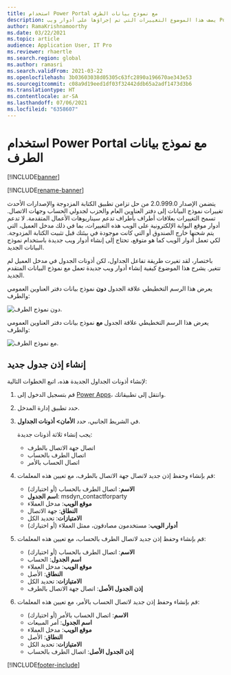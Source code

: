 ```yaml
---
title: استخدام Power Portal مع نموذج بيانات الطرف
description: يصف هذا الموضوع التغييرات التي تم إجراؤها على أدوار ويب Power Portal بسبب نموذج بيانات الطرف في الكتابة المزدوجة.
author: RamaKrishnamoorthy
ms.date: 03/22/2021
ms.topic: article
audience: Application User, IT Pro
ms.reviewer: rhaertle
ms.search.region: global
ms.author: ramasri
ms.search.validFrom: 2021-03-22
ms.openlocfilehash: 3b03603038d05305c63fc2890a196670ae343e53
ms.sourcegitcommit: c08a9d19eed1df03f32442ddb65a2adf1473d3b6
ms.translationtype: HT
ms.contentlocale: ar-SA
ms.lasthandoff: 07/06/2021
ms.locfileid: "6358607"
---
```

# <a name="using-power-portal-with-the-party-data-model"></a>استخدام Power Portal مع نموذج بيانات الطرف

[!INCLUDE[banner](../../includes/banner.md)]

[!INCLUDE[rename-banner](~/includes/cc-data-platform-banner.md)]

يتضمن الإصدار 2.0.999.0 من حل تزامن تطبيق الكتابة المزدوجة والإصدارات الأحدث تغييرات نموذج البيانات إلى دفتر العناوين العام والحزب لجدولي الحساب وجهات الاتصال. تسمح التغييرات بعلاقات أطراف بأطراف تدعم سيناريوهات الأعمال المتقدمة. لا تدعم أدوار موقع البوابة الإلكترونية على الويب هذه التغييرات، بما في ذلك مدخل العميل، التي يتم شحنها خارج الصندوق أو التي كانت موجودة في بيئتك قبل تثبيت الكتابة المزدوجة. لكي تعمل أدوار الويب كما هو متوقع، تحتاج إلى إنشاء أدوار ويب جديدة باستخدام نموذج البيانات الجديد. 

باختصار، لقد تغيرت طريقة تفاعل الجداول، لكن أذونات الجدول في مدخل العميل لم تتغير. يشرح هذا الموضوع كيفية إنشاء أدوار ويب جديدة تعمل مع نموذج البيانات المتقدم الجديد.

يعرض هذا الرسم التخطيطي علاقة الجدول **دون** نموذج بيانات دفتر العناوين العمومي والطرف:

   ![دون نموذج الطرف.](media/without-party-model.PNG)

يعرض هذا الرسم التخطيطي علاقة الجدول **مع** نموذج بيانات دفتر العناوين العمومي والطرف:

   ![مع نموذج الطرف.](media/with-party-model.png)

## <a name="create-a-new-table-permission"></a>إنشاء إذن جدول جديد

لإنشاء أذونات الجداول الجديدة هذه، اتبع الخطوات التالية:

1. قم بتسجيل الدخول إلى [Power Apps](https://make.powerapps.com)، وانتقل إلى تطبيقاتك.
2. حدد تطبيق إدارة المدخل.
3. في الشريط الجانبي، حدد **الأمان> أذونات الجداول**.

    يجب إنشاء ثلاثة أذونات جديدة:

    + اتصال جهة الاتصال بالطرف
    + اتصال الطرف بالحساب
    + اتصال الحساب بالأمر

4. قم بإنشاء وحفظ إذن جديد لاتصال جهة الاتصال بالطرف، مع تعيين هذه المعلمات:

    + **الاسم**: اتصال الطرف بالحساب (أو اختيارك)
    + **اسم الجدول**: msdyn_contactforparty
    + **موقع الويب**: مدخل العملاء
    + **النطاق**: جهة الاتصال
    + **الامتيازات**: تحديد الكل
    + **أدوار الويب**: مستخدمون مصادقون، ممثل العملاء (أو اختيارك)

5. قم بإنشاء وحفظ إذن جديد لاتصال الطرف بالحساب، مع تعيين هذه المعلمات:

    + **الاسم**: اتصال الطرف بالحساب (أو اختيارك)
    + **اسم الجدول**: الحساب
    + **موقع الويب**: مدخل العملاء
    + **النطاق**: الأصل
    + **الامتيازات**: تحديد الكل
    + **إذن الجدول الأصل**: اتصال جهة الاتصال بالطرف

6. قم بإنشاء وحفظ إذن جديد لاتصال الحساب بالأمر، مع تعيين هذه المعلمات:

    + **الاسم**: اتصال الحساب بالأمر (أو اختيارك)
    + **اسم الجدول**: أمر المبيعات
    + **موقع الويب**: مدخل العملاء
    + **النطاق**: الأصل
    + **الامتيازات**: تحديد الكل
    + **إذن الجدول الأصل**: اتصال الطرف بالحساب

[!INCLUDE[footer-include](../../../../includes/footer-banner.md)]

